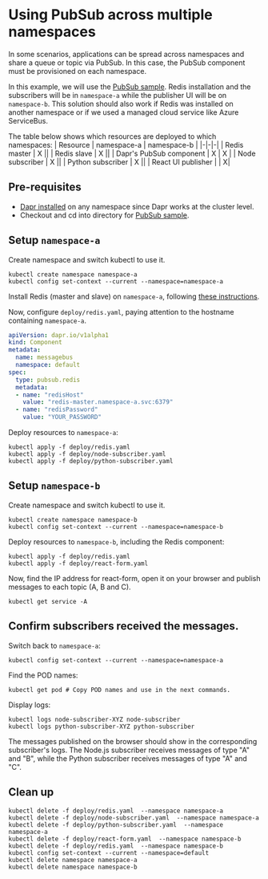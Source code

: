 # Using PubSub across multiple namespaces

In some scenarios, applications can be spread across namespaces and share a queue or topic via PubSub. In this case, the PubSub component must be provisioned on each namespace.

In this example, we will use the [PubSub sample](https://github.com/dapr/samples/tree/master/4.pub-sub). Redis installation and the subscribers will be in `namespace-a` while the publisher UI will be on `namespace-b`. This solution should also work if Redis was installed on another namespace or if we used a managed cloud service like Azure ServiceBus.

The table below shows which resources are deployed to which namespaces:
| Resource | namespace-a | namespace-b |
|-|-|-|
| Redis master | X ||
| Redis slave | X ||
| Dapr's PubSub component | X | X |
| Node subscriber | X ||
| Python subscriber | X ||
| React UI publisher | | X|

## Pre-requisites

* [Dapr installed](https://github.com/dapr/docs/blob/master/getting-started/environment-setup.md.) on any namespace since Dapr works at the cluster level.
* Checkout and cd into directory for [PubSub sample](https://github.com/dapr/samples/tree/master/4.pub-sub).

## Setup `namespace-a`

Create namespace and switch kubectl to use it.
```
kubectl create namespace namespace-a
kubectl config set-context --current --namespace=namespace-a
```

Install Redis (master and slave) on `namespace-a`, following [these instructions](https://github.com/dapr/docs/blob/master/howto/setup-pub-sub-message-broker/setup-redis.md).

Now, configure `deploy/redis.yaml`, paying attention to the hostname containing `namespace-a`.

```yaml
apiVersion: dapr.io/v1alpha1
kind: Component
metadata:
  name: messagebus
  namespace: default
spec:
  type: pubsub.redis
  metadata:
  - name: "redisHost"
    value: "redis-master.namespace-a.svc:6379"
  - name: "redisPassword"
    value: "YOUR_PASSWORD"
```

Deploy resources to `namespace-a`:
```
kubectl apply -f deploy/redis.yaml
kubectl apply -f deploy/node-subscriber.yaml
kubectl apply -f deploy/python-subscriber.yaml
```

## Setup `namespace-b`

Create namespace and switch kubectl to use it.
```
kubectl create namespace namespace-b
kubectl config set-context --current --namespace=namespace-b
```

Deploy resources to `namespace-b`, including the Redis component:
```
kubectl apply -f deploy/redis.yaml
kubectl apply -f deploy/react-form.yaml
```

Now, find the IP address for react-form, open it on your browser and publish messages to each topic (A, B and C).
```
kubectl get service -A
```

## Confirm subscribers received the messages.

Switch back to `namespace-a`:
```
kubectl config set-context --current --namespace=namespace-a
```

Find the POD names:
```
kubectl get pod # Copy POD names and use in the next commands.
```

Display logs:
```
kubectl logs node-subscriber-XYZ node-subscriber
kubectl logs python-subscriber-XYZ python-subscriber
```

The messages published on the browser should show in the corresponding subscriber's logs. The Node.js subscriber receives messages of type "A" and "B", while the Python subscriber receives messages of type "A" and "C".

## Clean up

```
kubectl delete -f deploy/redis.yaml  --namespace namespace-a
kubectl delete -f deploy/node-subscriber.yaml  --namespace namespace-a
kubectl delete -f deploy/python-subscriber.yaml  --namespace namespace-a
kubectl delete -f deploy/react-form.yaml  --namespace namespace-b
kubectl delete -f deploy/redis.yaml  --namespace namespace-b
kubectl config set-context --current --namespace=default
kubectl delete namespace namespace-a
kubectl delete namespace namespace-b
```